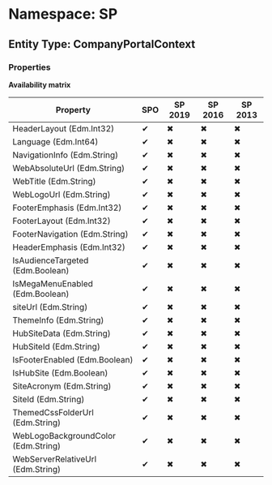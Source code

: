 # Namespace: SP
## Entity Type: CompanyPortalContext

### Properties

**Availability matrix**

Property | SPO | SP 2019 | SP 2016 | SP 2013
----------|-----|---------|---------|--------
HeaderLayout (Edm.Int32) | ✔ | ✖ | ✖ | ✖
Language (Edm.Int64) | ✔ | ✖ | ✖ | ✖
NavigationInfo (Edm.String) | ✔ | ✖ | ✖ | ✖
WebAbsoluteUrl (Edm.String) | ✔ | ✖ | ✖ | ✖
WebTitle (Edm.String) | ✔ | ✖ | ✖ | ✖
WebLogoUrl (Edm.String) | ✔ | ✖ | ✖ | ✖
FooterEmphasis (Edm.Int32) | ✔ | ✖ | ✖ | ✖
FooterLayout (Edm.Int32) | ✔ | ✖ | ✖ | ✖
FooterNavigation (Edm.String) | ✔ | ✖ | ✖ | ✖
HeaderEmphasis (Edm.Int32) | ✔ | ✖ | ✖ | ✖
IsAudienceTargeted (Edm.Boolean) | ✔ | ✖ | ✖ | ✖
IsMegaMenuEnabled (Edm.Boolean) | ✔ | ✖ | ✖ | ✖
siteUrl (Edm.String) | ✔ | ✖ | ✖ | ✖
ThemeInfo (Edm.String) | ✔ | ✖ | ✖ | ✖
HubSiteData (Edm.String) | ✔ | ✖ | ✖ | ✖
HubSiteId (Edm.String) | ✔ | ✖ | ✖ | ✖
IsFooterEnabled (Edm.Boolean) | ✔ | ✖ | ✖ | ✖
IsHubSite (Edm.Boolean) | ✔ | ✖ | ✖ | ✖
SiteAcronym (Edm.String) | ✔ | ✖ | ✖ | ✖
SiteId (Edm.String) | ✔ | ✖ | ✖ | ✖
ThemedCssFolderUrl (Edm.String) | ✔ | ✖ | ✖ | ✖
WebLogoBackgroundColor (Edm.String) | ✔ | ✖ | ✖ | ✖
WebServerRelativeUrl (Edm.String) | ✔ | ✖ | ✖ | ✖

